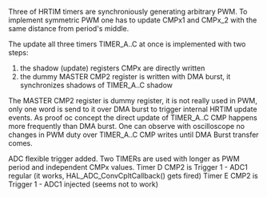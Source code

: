 Three of HRTIM timers are synchroniously generating arbitrary PWM. 
To implement symmetric PWM one has to update CMPx1 and CMPx_2 with the same distance from period's middle.

The update all three timers TIMER_A..C at once is implemented with two steps:
1. the shadow (update) registers CMPx are directly written
2. the dummy MASTER CMP2 register is written with DMA burst, it synchronizes shadows of TIMER_A..C shadow

The MASTER CMP2 register is dummy register, it is not really used in PWM, only one word is send to it over DMA burst
to trigger internal HRTIM update events.
As proof oc concept the direct update of TIMER_A..C CMP happens more frequently than DMA burst.
One can observe with oscilloscope no changes in PWM duty over  TIMER_A..C CMP writes until DMA Burst transfer comes.

ADC flexible trigger added. Two TIMERs are used with longer as PWM period and independent CMPx values.
Timer D CMP2 is Trigger 1 - ADC1 regular (it works, HAL_ADC_ConvCpltCallback() gets fired)
Timer E CMP2 is Trigger 1 - ADC1 injected (seems not to work)